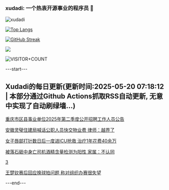 ### xudadi: 一个热衷开源事业的程序员 👋

![xudadi](https://github-readme-stats-git-masterorgs-github-readme-stats-team.vercel.app/api?username=xudadi)

[![Top Langs](https://github-readme-stats.vercel.app/api/top-langs/?username=xudadi)](https://github.com/anuraghazra/github-readme-stats)

[![GitHub Streak](https://streak-stats.demolab.com?user=xudadi&locale=zh_Hans)](https://git.io/streak-stats)

![](https://raw.githubusercontent.com/xudadi/xudadi/main/assets/github-contribution-grid-snake.svg)

![VISITOR+COUNT](https://komarev.com/ghpvc/?username=xudadi&label=VISITOR+COUNT)


---start---

## Xudadi的每日更新(更新时间:2025-05-20 07:18:12 | 本部分通过Github Actions抓取RSS自动更新, 无意中实现了自动刷绿墙...)

[重庆市区县事业单位2025年第二季度公开招聘工作人员公告](https://www.gongkaoleida.com/article/2407262)

[安徽灵璧住建局喊话公职人员快交物业费 律师：越界了](https://m.163.com/news/article/JVUL35PS05561G0D.html)

[女子唇部打针数日后一度进ICU抢救 治疗1年花费40余万](https://m.163.com/news/article/JVUNSEDB051492T3.html)

[被落石砸中身亡司机酒精含量检测为阳性 家属：不认同](https://m.163.com/news/article/JVUVF7NV051492T3.html)

[3](https://m.163.com/touch/news/sub/domestic)

[王楚钦赛后回应换球拍问题 称对组织办赛很失望](https://m.163.com/news/article/JVV1SBI20001899O.html)

---end---
